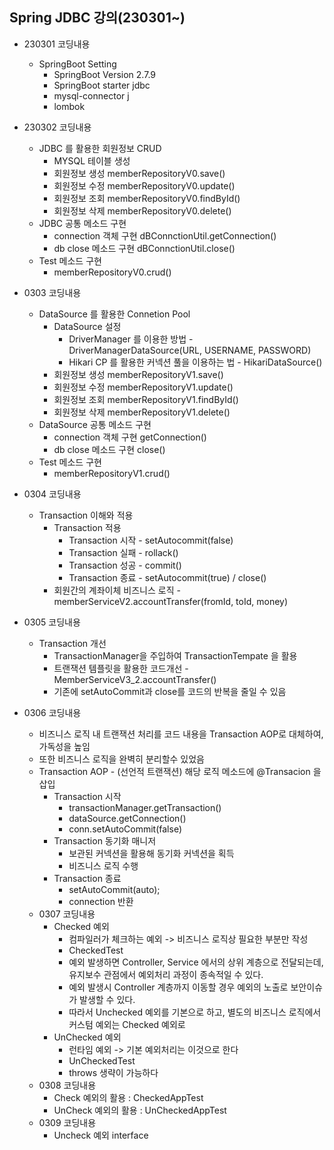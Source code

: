 ## Spring JDBC 강의(230301~)
  - 230301 코딩내용
    - SpringBoot Setting
      - SpringBoot Version 2.7.9
      - SpringBoot starter jdbc
      - mysql-connector j
      - lombok
      
  - 230302 코딩내용
    - JDBC 를 활용한 회원정보 CRUD
      - MYSQL 테이블 생성
      - 회원정보 생성 memberRepositoryV0.save()
      - 회원정보 수정 memberRepositoryV0.update()
      - 회원정보 조회 memberRepositoryV0.findById()
      - 회원정보 삭제 memberRepositoryV0.delete()
    - JDBC 공통 메소드 구현 
      - connection 객체 구현 dBConnctionUtil.getConnection()
      - db close 메소드 구현 dBConnctionUtil.close()
    - Test 메소드 구현
      - memberRepositoryV0.crud()
      
  - 0303 코딩내용
    - DataSource 를 활용한 Connetion Pool
      - DataSource 설정 
        - DriverManager 를 이용한 방법 - DriverManagerDataSource(URL, USERNAME, PASSWORD)
        - Hikari CP 를 활용한 커넥션 풀을 이용하는 법 - HikariDataSource()
      - 회원정보 생성 memberRepositoryV1.save()
      - 회원정보 수정 memberRepositoryV1.update()
      - 회원정보 조회 memberRepositoryV1.findById()
      - 회원정보 삭제 memberRepositoryV1.delete()
    - DataSource 공통 메소드 구현 
      - connection 객체 구현 getConnection()
      - db close 메소드 구현 close()
    - Test 메소드 구현
      - memberRepositoryV1.crud()
  - 0304 코딩내용
    - Transaction 이해와 적용
      - Transaction 적용
        - Transaction 시작 - setAutocommit(false)
        - Transaction 실패 - rollack()
        - Transaction 성공 - commit()
        - Transaction 종료 - setAutocommit(true) / close()
      - 회원간의 계좌이체 비즈니스 로직 - memberServiceV2.accountTransfer(fromId, toId, money)
  - 0305 코딩내용
    - Transaction 개선
      - TransactionManager을 주입하여 TransactionTempate 을 활용  
      - 트랜잭션 템플릿을 활용한 코드개선 - MemberServiceV3_2.accountTransfer()
      - 기존에 setAutoCommit과 close를 코드의 반복을 줄일 수 있음
  - 0306 코딩내용
    - 비즈니스 로직 내 트랜잭션 처리를 코드 내용을 Transaction AOP로 대체하여, 가독성을 높임
    - 또한 비즈니스 로직을 완벽히 분리할수 있었음
    - Transaction AOP - (선언적 트랜잭션) 해당 로직 메소드에 @Transacion 을 삽입
      - Transaction 시작 
        - transactionManager.getTransaction()
        - dataSource.getConnection()
        - conn.setAutoCommit(false)
      - Transaction 동기화 매니저
        - 보관된 커넥션을 활용해 동기화 커넥션을 획득
        - 비즈니스 로직 수행
      - Transaction 종료
        - setAutoCommit(auto);
        - connection 반환
    - 0307 코딩내용
      - Checked 예외 
        - 컴파일러가 체크하는 예외 -> 비즈니스 로직상 필요한 부분만 작성
        - CheckedTest
        - 예외 발생하면 Controller, Service 에서의 상위 계층으로 전달되는데, 유지보수 관점에서 예외처리 과정이 종속적일 수 있다.
        - 예외 발생시 Controller 계층까지 이동할 경우 예외의 노출로 보안이슈가 발생할 수 있다.
        - 따라서 Unchecked 예외를 기본으로 하고, 별도의 비즈니스 로직에서 커스텀 예외는 Checked 예외로 
      - UnChecked 예외 
        - 런타임 예외 -> 기본 예외처리는 이것으로 한다
        - UnCheckedTest
        - throws 생략이 가능하다
    - 0308 코딩내용
      - Check 예외의 활용 : CheckedAppTest
      - UnCheck 예외의 활용 : UnCheckedAppTest
    - 0309 코딩내용
      - Uncheck 예외 interface 
      
